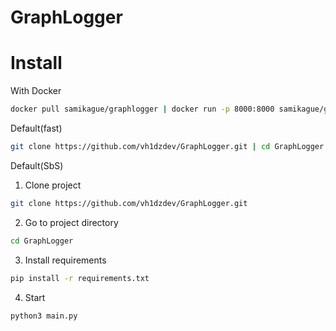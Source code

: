 # GraphLogger

# Install

With Docker

```bash
docker pull samikague/graphlogger | docker run -p 8000:8000 samikague/graphlogger
```

Default(fast)

```bash
git clone https://github.com/vh1dzdev/GraphLogger.git | cd GraphLogger | pip install -r requirements.txt | python3 main.py
```

Default(SbS)
1. Clone project
```bash
git clone https://github.com/vh1dzdev/GraphLogger.git
```
2. Go to project directory
```bash
cd GraphLogger
```
3. Install requirements
```bash
pip install -r requirements.txt
```
4. Start
```bash
python3 main.py
```

